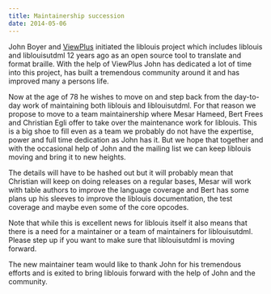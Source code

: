 ```yaml
---
title: Maintainership succession
date: 2014-05-06
---
```


John Boyer and [ViewPlus](http://www.viewplus.com) initiated the liblouis project which includes liblouis and liblouisutdml 12 years ago as an open source tool to translate and format braille. With the help of ViewPlus John has dedicated a lot of time into this project, has built a tremendous community around it and has improved many a persons life.

Now at the age of 78 he wishes to move on and step back from the day-to-day work of maintaining both liblouis and liblouisutdml. For that reason we propose to move to a team maintainership where Mesar Hameed, Bert Frees and Christian Egli offer to take over the maintenance work for liblouis. This is a big shoe to fill even as a team we probably do not have the expertise, power and full time dedication as John has it. But we hope that together and with the occasional help of John and the mailing list we can keep liblouis moving and bring it to new heights.

The details will have to be hashed out but it will probably mean that Christian will keep on doing releases on a regular bases, Mesar will work with table authors to improve the language coverage and Bert has some plans up his sleeves to improve the liblouis documentation, the test coverage and maybe even some of the core opcodes.

Note that while this is excellent news for liblouis itself it also means that there is a need for a maintainer or a team of maintainers for liblouisutdml. Please step up if you want to make sure that liblouisutdml is moving forward. 

The new maintainer team would like to thank John for his tremendous efforts and is exited to bring liblouis forward with the help of John and the community.

